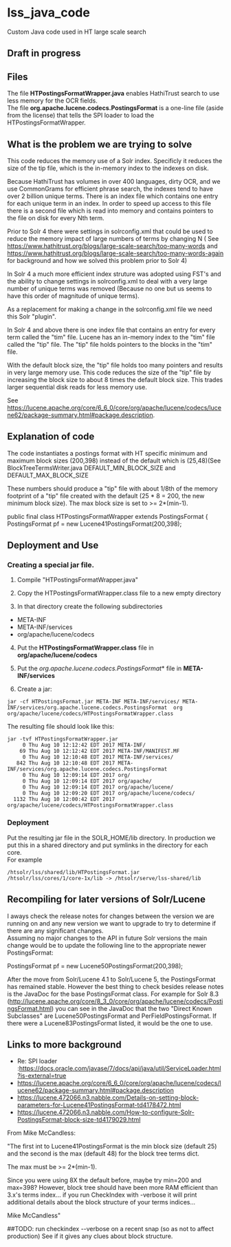 # lss_java_code
Custom Java code used in HT large scale search

## Draft in progress


## Files
The file **HTPostingsFormatWrapper.java** enables HathiTrust search to use less memory for the OCR fields.  
The file **org.apache.lucene.codecs.PostingsFormat** is a one-line file (aside from the license) that tells the SPI loader to load the HTPostingsFormatWrapper.


## What is the problem we are trying to solve
This code reduces the memory use of a Solr index.  Specificly it reduces the size of the tip file, which is the in-memory index to the indexes on disk.

Because HathiTrust has volumes in over 400 languages, dirty OCR, and we use CommonGrams for efficient phrase search, the indexes tend to have over 2 billion unique terms. There is an index file which contains one entry for each unique term in an index.  In order to speed up access to this file there is a second file which is read into memory and contains pointers to the file on disk for every Nth term.

Prior to Solr 4 there were settings in solrconfig.xml that could be used to reduce the memory impact of large numbers of terms by changing N ( See https://www.hathitrust.org/blogs/large-scale-search/too-many-words  and https://www.hathitrust.org/blogs/large-scale-search/too-many-words-again for background and how we solved this problem prior to Solr 4)

In Solr 4 a much more efficient index struture was adopted using FST's and the ability to change settings in solrconfig.xml to deal with a very large number of unique terms was removed (Because no one but us seems to have this order of magnitude of unique terms).  

As a replacement for making a change in the solrconfig.xml file we  need this Solr "plugin".

 In Solr 4 and above there is one index file that contains an entry for every term called the "tim" file.  Lucene has an in-memory index to the "tim" file called the "tip" file.  The "tip" file holds pointers to the blocks in the "tim" file.  

With the default block size, the "tip" file holds too many pointers and results in very large memory use. This code reduces the size of the "tip" file by increasing the block size to about 8 times the default block size.  This trades larger sequential disk reads for less memory use. 

See https://lucene.apache.org/core/6_6_0/core/org/apache/lucene/codecs/lucene62/package-summary.html#package.description. 


## Explanation of code

The code instantiates a postings format with HT specific minimum and maximum block sizes (200,398) instead of the default which is (25,48)(See BlockTreeTermsWriter.java DEFAULT_MIN_BLOCK_SIZE and DEFAULT_MAX_BLOCK_SIZE

These numbers should produce a "tip" file with about 1/8th of the memory footprint of a "tip" file created with the default (25 * 8 = 200, the new minimum block size). The max block size  is set to  >= 2*(min-1).

public  final class HTPostingsFormatWrapper extends PostingsFormat  {
     PostingsFormat pf = new Lucene41PostingsFormat(200,398);



## Deployment and Use

### Creating a special jar file.

1.   Compile  "HTPostingsFormatWrapper.java"
2.   Copy the HTPostingsFormatWrapper.class file to a new empty directory

3.    In that directory create the following subdirectories

   * META-INF
   * META-INF/services
   * org/apache/lucene/codecs

4.   Put the **HTPostingsFormatWrapper.class** file in **org/apache/lucene/codecs**
5.   Put the *org.apache.lucene.codecs.PostingsFormat** file in **META-INF/services**

6.   Create a jar:

```
jar -cf HTPostingsFormat.jar META-INF META-INF/services/ META-INF/services/org.apache.lucene.codecs.PostingsFormat  org org/apache/lucene/codecs/HTPostingsFormatWrapper.class
```

The resulting file should look like this:

```
jar -tvf HTPostingsFormatWrapper.jar
     0 Thu Aug 10 12:12:42 EDT 2017 META-INF/
    69 Thu Aug 10 12:12:42 EDT 2017 META-INF/MANIFEST.MF
     0 Thu Aug 10 12:10:48 EDT 2017 META-INF/services/
   842 Thu Aug 10 12:10:48 EDT 2017 META-INF/services/org.apache.lucene.codecs.PostingsFormat
     0 Thu Aug 10 12:09:14 EDT 2017 org/
     0 Thu Aug 10 12:09:14 EDT 2017 org/apache/
     0 Thu Aug 10 12:09:14 EDT 2017 org/apache/lucene/
     0 Thu Aug 10 12:09:20 EDT 2017 org/apache/lucene/codecs/
  1132 Thu Aug 10 12:00:42 EDT 2017 org/apache/lucene/codecs/HTPostingsFormatWrapper.class
```
### Deployment

Put the resulting jar file in the SOLR_HOME/lib directory.  In production we put this in a shared directory and put symlinks in the directory for each core.  
For example 
```
/htsolr/lss/shared/lib/HTPostingsFormat.jar
/htsolr/lss/cores/1/core-1x/lib -> /htsolr/serve/lss-shared/lib
```

## Recompiling for later versions of Solr/Lucene

I aways check the release notes for changes between the version we are running on and any new version we want to upgrade to try to determine if there are any significant changes.  
Assuming no major changes to the API in future Solr versions the main change would be to update the following line to the appropriate newer PostingsFormat:

PostingsFormat pf = new Lucene50PostingsFormat(200,398);

After the move from Solr/Lucene 4.1 to Solr/Lucene 5, the PostingsFormat has remained stable.  However the best thing to check besides release notes is the JavaDoc for the base PostingsFormat class.  For example for Solr 8.3 (http://lucene.apache.org/core/8_3_0/core/org/apache/lucene/codecs/PostingsFormat.html) you can see in the JavaDoc that the two "Direct Known Subclasses" are Lucene50PostingsFormat and PerFieldPostingsFormat.  If there were a Lucene83PostingsFormat listed, it would be the one to use.


## Links to more background

* Re: SPI loader :https://docs.oracle.com/javase/7/docs/api/java/util/ServiceLoader.html?is-external=true
* https://lucene.apache.org/core/6_6_0/core/org/apache/lucene/codecs/lucene62/package-summary.html#package.description
* https://lucene.472066.n3.nabble.com/Details-on-setting-block-parameters-for-Lucene41PostingsFormat-td4178472.html
* https://lucene.472066.n3.nabble.com/How-to-configure-Solr-PostingsFormat-block-size-td4179029.html

From Mike McCandless:

"The first int to Lucene41PostingsFormat is the min block size (default
25) and the second is the max (default 48) for the block tree terms
dict.

The max must be >= 2*(min-1).

Since you were using 8X the default before, maybe try min=200 and
max=398?  However, block tree should have been more RAM efficient than
3.x's terms index... if you run CheckIndex with -verbose it will print
additional details about the block structure of your terms indices...

Mike McCandless"

##TODO: run checkindex --verbose on a recent snap (so as not to affect production)
See if it gives any clues about block structure.


